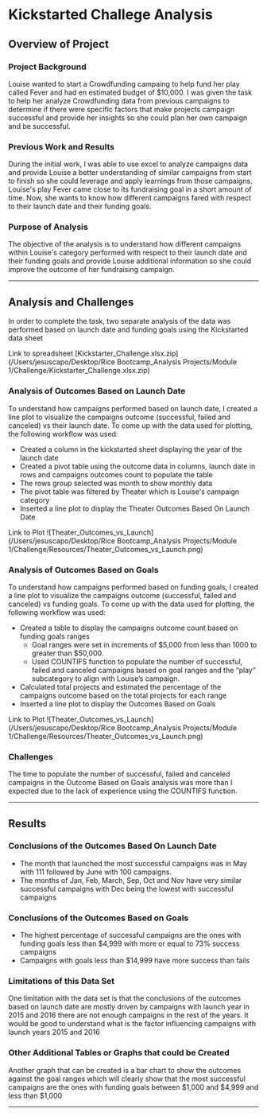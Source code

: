 # Kickstarted Challege Analysis

## Overview of Project

### Project Background
Louise wanted to start a Crowdfunding campaing to help fund her play called Fever and had en estimated budget of $10,000. I was given the task to help her analyze Crowdfunding data from previous campaigns to determine if there were specific factors that make projects campaign successful and provide her insights so she could plan her own campaign and be successful.
### Previous Work and Results
During the initial work, I was able to use excel to analyze campaigns data and provide Louise a better understanding of similar campaigns from start to finish so she could leverage and apply learnings from those campaigns. Louise's play Fever came close to its fundraising goal in a short amount of time. Now, she wants to know how different campaigns fared with respect to their launch date and their funding goals.
### Purpose of Analysis
The objective of the analysis is to understand how different campaigns within Louise's category performed with respect to their launch date and their funding goals and provide Louise additional information so she could improve the outcome of her fundraising campaign.

---
## Analysis and Challenges
In order to complete the task, two separate analysis of the data was performed based on launch date and funding goals using the Kickstarted data sheet 

Link to spreadsheet
[Kickstarter_Challenge.xlsx.zip](/Users/jesuscapo/Desktop/Rice Bootcamp_Analysis Projects/Module 1/Challenge/Kickstarter_Challenge.xlsx.zip)

### Analysis of Outcomes Based on Launch Date
To understand how campaigns performed based on launch date, I created a line plot to visualize the campaigns outcome (successful, failed and canceled) vs their launch date.
To come up with the data used for plotting, the following workflow was used:
* Created a column in the kickstarted sheet displaying the year of the launch date
* Created a pivot table using the outcome data in columns, launch date in rows and campaigns outcomes count to populate the table
* The rows group selected was month to show monthly data
* The pivot table was filtered by Theater which is Louise's campaign category
* Inserted a line plot to display the Theater Outcomes Based On Launch Date

Link to Plot
![Theater_Outcomes_vs_Launch](/Users/jesuscapo/Desktop/Rice Bootcamp_Analysis Projects/Module 1/Challenge/Resources/Theater_Outcomes_vs_Launch.png)

### Analysis of Outcomes Based on Goals
To understand how campaigns performed based on funding goals, I created a line plot to visualize the campaigns outcome (successful, failed and canceled) vs funding goals.
To come up with the data used for plotting, the following workflow was used:
* Created a table to display the campaigns outcome count based on funding goals ranges
  * Goal ranges were set in increments of $5,000 from less than 1000 to greater than $50,000.
  * Used COUNTIFS function to populate the number of successful, failed and canceled campaigns based on goal ranges and the “play” subcategory to align with Louise’s campaign.
* Calculated total projects and estimated the percentage of the campaigns outcome based on the total projects for each range
* Inserted a line plot to display the Outcomes Based on Goals

Link to Plot
![Theater_Outcomes_vs_Launch](/Users/jesuscapo/Desktop/Rice Bootcamp_Analysis Projects/Module 1/Challenge/Resources/Theater_Outcomes_vs_Launch.png)

### Challenges
The time to populate the number of successful, failed and canceled campaigns in the Outcome Based on Goals analysis was more than I expected due to the lack of experience using the COUNTIFS function.

---
## Results

### Conclusions of the Outcomes Based On Launch Date
* The month that launched the most successful campaigns was in May with 111 followed by June with 100 campaigns.
* The months of Jan, Feb, March, Sep, Oct and Nov have very similar successful campaigns with Dec being the lowest with successful campaigns

### Conclusions of the Outcomes Based on Goals
* The highest percentage of successful campaigns are the ones with funding goals less than $4,999 with more or equal to 73% success campaigns
* Campaigns with goals less than $14,999 have more success than fails

### Limitations of this Data Set
One limitation with the data set is that the conclusions of the outcomes based on launch date are mostly driven by campaigns with launch year in 2015 and 2016 there are not enough campaigns in the rest of the years. It would be good to understand what is the factor influencing campaigns with launch years 2015 and 2016

### Other Additional Tables or Graphs that could be Created
Another graph that can be created is a bar chart to show the outcomes against the goal ranges which will clearly show that the most successful campaigns are the ones with funding goals between $1,000 and $4,999 and less than $1,000

---
















